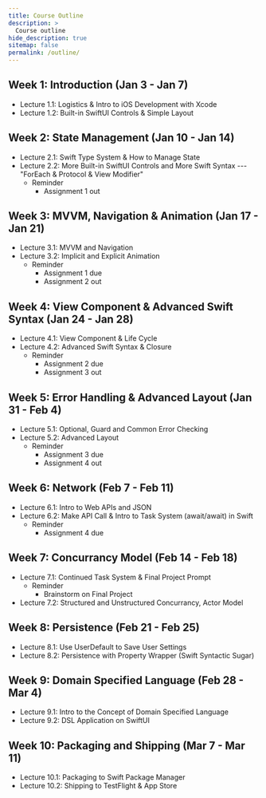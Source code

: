 ```yaml
---
title: Course Outline
description: >
  Course outline
hide_description: true
sitemap: false
permalink: /outline/
---
```


<!-- 0. this unordered seed list will be replaced by toc as unordered list
{:toc} -->

<!-- ## Tentative Course Schedule Outline -->

## Week 1: Introduction (Jan 3 - Jan 7)
  - Lecture 1.1: Logistics & Intro to iOS Development with Xcode
  - Lecture 1.2: Built-in SwiftUI Controls & Simple Layout

## Week 2: State Management (Jan 10 - Jan 14)
  - Lecture 2.1: Swift Type System & How to Manage State
  - Lecture 2.2: More Built-in SwiftUI Controls and More Swift Syntax --- "ForEach & Protocol & View Modifier"
    - Reminder
      - Assignment 1 out
    
## Week 3: MVVM, Navigation & Animation (Jan 17 - Jan 21)
  - Lecture 3.1: MVVM and Navigation
  - Lecture 3.2: Implicit and Explicit Animation
    - Reminder
      - Assignment 1 due
      - Assignment 2 out

## Week 4: View Component & Advanced Swift Syntax (Jan 24 - Jan 28)
  - Lecture 4.1: View Component & Life Cycle
  - Lecture 4.2: Advanced Swift Syntax & Closure
    - Reminder
      - Assignment 2 due
      - Assignment 3 out
    
## Week 5: Error Handling & Advanced Layout (Jan 31 - Feb 4)
  - Lecture 5.1: Optional, Guard and Common Error Checking
  - Lecture 5.2: Advanced Layout
    - Reminder
      - Assignment 3 due
      - Assignment 4 out
    
## Week 6: Network (Feb 7 - Feb 11)
  - Lecture 6.1: Intro to Web APIs and JSON
  - Lecture 6.2: Make API Call & Intro to Task System (await/await) in Swift
    - Reminder
      - Assignment 4 due

## Week 7: Concurrancy Model (Feb 14 - Feb 18)
  - Lecture 7.1: Continued Task System & Final Project Prompt
    - Reminder
      - Brainstorm on Final Project
  - Lecture 7.2: Structured and Unstructured Concurrancy, Actor Model  

## Week 8: Persistence (Feb 21 - Feb 25)
  - Lecture 8.1: Use UserDefault to Save User Settings
  - Lecture 8.2: Persistence with Property Wrapper (Swift Syntactic Sugar)

## Week 9: Domain Specified Language (Feb 28 - Mar 4)
  - Lecture 9.1: Intro to the Concept of Domain Specified Language
  - Lecture 9.2: DSL Application on SwiftUI

## Week 10: Packaging and Shipping (Mar 7 - Mar 11)
  - Lecture 10.1: Packaging to Swift Package Manager 
  - Lecture 10.2: Shipping to TestFlight & App Store

